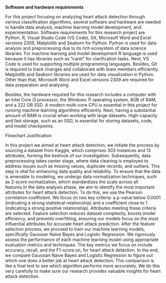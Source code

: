 <b>Software and hardware requirements</b>
<p>
  For this project focusing on analyzing heart attack detection through various classification algorithms, several software and hardware are needed to handle data analysis, machine learning model development, and experimentation. Software requirements for this research project are Python, R, Visual Studio Code (VS Code), Git, Microsoft Word and Excel versions 2309, Matplotlib and Seaborn for Python. Python is used for data analysis and preprocessing due to its rich ecosystem of data science libraries. For machine learning and model development R language is used because it has libraries such as “caret” for clarification tasks. Next, VS Code is used for supporting multiple programming languages. Besides, Git is required to track changes and collaborate with team members efficiently. Matplotlib and Seaborn libraries are used for data visualization in Python. Other than that, Microsoft Word and Excel versions 2309 are required for data preparation and analyzing. 
  
  Besides, the hardware required for this research includes a computer with an Intel Core i3 processor, the Windows 11 operating system, 8GB of RAM, and a 222 GB SSD. A modern multi-core CPU is essential in this project for running machine learning algorithms efficiently.  Next, having a substantial amount of RAM is crucial when working with large datasets. High-capacity and fast storage, such as an SSD, is essential for storing datasets, code, and model checkpoints. </p>
  
<p> <b></b>Flowchart Justification</b></p>

<p>  In this project we aimed at heart attack detection, we initiate the process by sourcing a dataset from Kaggle, which comprises 303 instances and 13 attributes, forming the bedrock of our investigation. Subsequently, data preprocessing takes center stage, where data cleaning is employed to address issues such as missing values, duplicate records, and outliers. This step is vital for enhancing data quality and reliability. To ensure that the data is amenable to modeling, we undergo data normalization techniques, such as Z-score normalization, which standardizes the scale across all features.In the data analysis phase, we aim to identify the most important attributes for heart attack detection. To do this, we use the Pearson correlation coefficient. We focus on two key criteria: a p-value below 0.0001 (indicating a strong statistical relationship) and a coefficient close to 1 (indicating a strong positive relationship). Attributes meeting these criteria are selected. Feature selection reduces dataset complexity, boosts model efficiency, and prevents overfitting, ensuring our models focus on the most influential attributes for accurate heart attack prediction. After the feature selection process, we proceed to train our machine learning models, specifically Gaussian Naive Bayes and Logistic Regression. We rigorously assess the performance of each machine learning model using appropriate evaluation metrics and techniques. The key metrics we focus on include accuracy, recall, and the F1-score.on, for heart attack detection. In the end, we compare Gaussian Naive Bayes and Logistic Regression to figure out which one does a better job at heart attack detection. This comparison is like a final test to see which algorithm performs more accurately. We do this very carefully to make sure our research provides valuable insights for heart attack detection.
</p>
